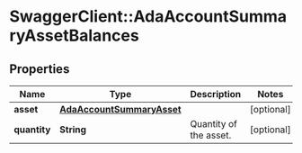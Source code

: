 # SwaggerClient::AdaAccountSummaryAssetBalances

## Properties
Name | Type | Description | Notes
------------ | ------------- | ------------- | -------------
**asset** | [**AdaAccountSummaryAsset**](AdaAccountSummaryAsset.md) |  | [optional] 
**quantity** | **String** | Quantity of the asset. | [optional] 

